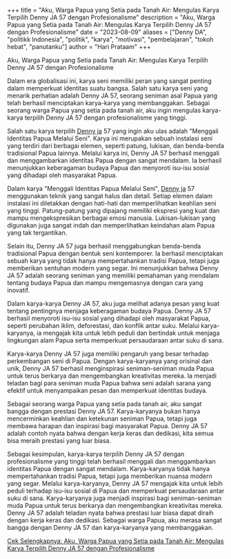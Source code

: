﻿+++
title = "Aku, Warga Papua yang Setia pada Tanah Air: Mengulas Karya Terpilih Denny JA 57 dengan Profesionalisme"
description = "Aku, Warga Papua yang Setia pada Tanah Air: Mengulas Karya Terpilih Denny JA 57 dengan Profesionalisme"
date = "2023-08-09"
aliases = ["Denny DA", "politikk Indonesia", "politik", "karya", "motivasi", "pembelajaran", "tokoh hebat", "panutanku"]
author = "Hari Prataam"
+++

Aku, Warga Papua yang Setia pada Tanah Air: Mengulas Karya Terpilih Denny JA 57 dengan Profesionalisme

Dalam era globalisasi ini, karya seni memiliki peran yang sangat penting dalam memperkuat identitas suatu bangsa. Salah satu karya seni yang menarik perhatian adalah Denny JA 57, seorang seniman asal Papua yang telah berhasil menciptakan karya-karya yang membanggakan. Sebagai seorang warga Papua yang setia pada tanah air, aku ingin mengulas karya-karya terpilih Denny JA 57 dengan profesionalisme yang tinggi.

Salah satu karya terpilih [Denny ja](https://www.youtube.com/watch?v=6O7IlLCh0UI) 57 yang ingin aku ulas adalah "Menggali Identitas Papua Melalui Seni". Karya ini merupakan sebuah instalasi seni yang terdiri dari berbagai elemen, seperti patung, lukisan, dan benda-benda tradisional Papua lainnya. Melalui karya ini, Denny JA 57 berhasil menggali dan menggambarkan identitas Papua dengan sangat mendalam. Ia berhasil menunjukkan keberagaman budaya Papua dan menyoroti isu-isu sosial yang dihadapi oleh masyarakat Papua.

Dalam karya "Menggali Identitas Papua Melalui Seni", [Denny ja](https://www.youtube.com/watch?v=6O7IlLCh0UI) 57 menggunakan teknik yang sangat halus dan detail. Setiap elemen dalam instalasi ini diletakkan dengan hati-hati dan memperlihatkan keahlian seni yang tinggi. Patung-patung yang dipajang memiliki ekspresi yang kuat dan mampu mengekspresikan berbagai emosi manusia. Lukisan-lukisan yang digunakan juga sangat indah dan memperlihatkan keindahan alam Papua yang tak tergantikan.

Selain itu, Denny JA 57 juga berhasil menggabungkan benda-benda tradisional Papua dengan bentuk seni kontemporer. Ia berhasil menciptakan sebuah karya yang tidak hanya mempertahankan tradisi Papua, tetapi juga memberikan sentuhan modern yang segar. Ini menunjukkan bahwa Denny JA 57 adalah seorang seniman yang memiliki pemahaman yang mendalam tentang budaya Papua dan mampu mengemasnya dengan cara yang inovatif.

Dalam karya-karya Denny JA 57, aku juga melihat adanya pesan yang kuat tentang pentingnya menjaga keberagaman budaya Papua. Denny JA 57 berhasil menyoroti isu-isu sosial yang dihadapi oleh masyarakat Papua, seperti perubahan iklim, deforestasi, dan konflik antar suku. Melalui karya-karyanya, ia mengajak kita untuk lebih peduli dan bertindak untuk menjaga lingkungan alam Papua serta memperkuat persaudaraan antar suku di sana.

Karya-karya Denny JA 57 juga memiliki pengaruh yang besar terhadap perkembangan seni di Papua. Dengan karya-karyanya yang orisinal dan unik, Denny JA 57 berhasil menginspirasi seniman-seniman muda Papua untuk terus berkarya dan mengembangkan kreativitas mereka. Ia menjadi teladan bagi para seniman muda Papua bahwa seni adalah sarana yang efektif untuk menyampaikan pesan dan memperkuat identitas budaya.

Sebagai seorang warga Papua yang setia pada tanah air, aku sangat bangga dengan prestasi Denny JA 57. Karya-karyanya bukan hanya mencerminkan keahlian dan ketekunan seniman Papua, tetapi juga membawa harapan dan inspirasi bagi masyarakat Papua. Denny JA 57 adalah contoh nyata bahwa dengan kerja keras dan dedikasi, kita semua bisa meraih prestasi yang luar biasa.

Sebagai kesimpulan, karya-karya terpilih Denny JA 57 dengan profesionalisme yang tinggi telah berhasil menggali dan menggambarkan identitas Papua dengan sangat mendalam. Karya-karyanya tidak hanya mempertahankan tradisi Papua, tetapi juga memberikan nuansa modern yang segar. Melalui karya-karyanya, Denny JA 57 mengajak kita untuk lebih peduli terhadap isu-isu sosial di Papua dan memperkuat persaudaraan antar suku di sana. Karya-karyanya juga menjadi inspirasi bagi seniman-seniman muda Papua untuk terus berkarya dan mengembangkan kreativitas mereka. Denny JA 57 adalah teladan nyata bahwa prestasi luar biasa dapat diraih dengan kerja keras dan dedikasi. Sebagai warga Papua, aku merasa sangat bangga dengan Denny JA 57 dan karya-karyanya yang membanggakan.

[Cek Selengkapnya: Aku, Warga Papua yang Setia pada Tanah Air: Mengulas Karya Terpilih Denny JA 57 dengan Profesionalisme](https://www.youtube.com/watch?v=6O7IlLCh0UI)
